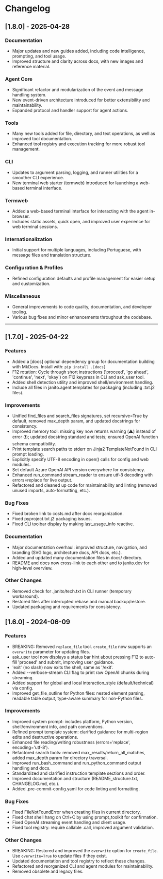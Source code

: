 # Changelog

## [1.8.0] - 2025-04-28

### Documentation
- Major updates and new guides added, including code intelligence, prompting, and tool usage.
- Improved structure and clarity across docs, with new images and reference material.

### Agent Core
- Significant refactor and modularization of the event and message handling system.
- New event-driven architecture introduced for better extensibility and maintainability.
- Expanded protocol and handler support for agent actions.

### Tools
- Many new tools added for file, directory, and text operations, as well as improved tool documentation.
- Enhanced tool registry and execution tracking for more robust tool management.

### CLI
- Updates to argument parsing, logging, and runner utilities for a smoother CLI experience.
- New terminal web starter (termweb) introduced for launching a web-based terminal interface.

### Termweb
- Added a web-based terminal interface for interacting with the agent in-browser.
- Includes static assets, quick open, and improved user experience for web terminal sessions.

### Internationalization
- Initial support for multiple languages, including Portuguese, with message files and translation structure.

### Configuration & Profiles
- Refined configuration defaults and profile management for easier setup and customization.

### Miscellaneous
- General improvements to code quality, documentation, and developer tooling.
- Various bug fixes and minor enhancements throughout the codebase.

---

## [1.7.0] - 2025-04-22

### Features
- Added a [docs] optional dependency group for documentation building with MkDocs. Install with: `pip install .[docs]`
- F12 rotation: Cycle through short instructions ('proceed', 'go ahead', 'continue', 'next', 'okay') on F12 keypress in CLI and ask_user tool.
- Added shell detection utility and improved shell/environment handling.
- Include all files in janito.agent.templates for packaging (including .txt.j2 files).

### Improvements
- Unified find_files and search_files signatures, set recursive=True by default, removed max_depth param, and updated docstrings for consistency.
- Improved memory tool: missing key now returns warning (⚠️) instead of error (❗); updated docstring standard and tests; ensured OpenAI function schema compatibility.
- Print template search paths to stderr on Jinja2 TemplateNotFound in CLI prompt loading.
- Explicitly specify UTF-8 encoding in open() calls for config and web modules.
- Set default Azure OpenAI API version everywhere for consistency.
- Enhanced run_command stream_reader to ensure utf-8 decoding with errors=replace for live output.
- Refactored and cleaned up code for maintainability and linting (removed unused imports, auto-formatting, etc.).

### Bug Fixes
- Fixed broken link to costs.md after docs reorganization.
- Fixed pyproject.txt.j2 packaging issues.
- Fixed CLI toolbar display by making last_usage_info reactive.

### Documentation
- Major documentation overhaul: improved structure, navigation, and branding (SVG logo, architecture docs, API docs, etc.).
- Added and updated many documentation files in docs/ directory.
- README and docs now cross-link to each other and to janito.dev for high-level overview.

### Other Changes
- Removed check for .janito/tech.txt in CLI runner (temporary workaround).
- Restored files after interrupted rebase and manual backup/restore.
- Updated packaging and requirements for consistency.

## [1.6.0] - 2024-06-09

### Features
- BREAKING: Removed `replace_file` tool. `create_file` now supports an `overwrite` parameter for updating files.
- ask_user tool now displays a status bar hint about pressing F12 to auto-fill 'proceed' and submit, improving user guidance.
- 'exit' (no slash) now exits the shell, same as '/exit'.
- Added --verbose-stream CLI flag to print raw OpenAI chunks during streaming.
- Added support for global and local interaction_style (default/technical) via config.
- Improved get_file_outline for Python files: nested element parsing, readable table output, type-aware summary for non-Python files.

### Improvements
- Improved system prompt: includes platform, Python version, shell/environment info, and path conventions.
- Refined prompt template system: clarified guidance for multi-region edits and destructive operations.
- Enhanced file reading/writing robustness (errors='replace', encoding='utf-8').
- Refactored search tools: removed max_results/return_all_matches, added max_depth param for directory traversal.
- Improved run_bash_command and run_python_command output handling and docs.
- Standardized and clarified instruction template sections and order.
- Improved documentation and structure (README_structure.txt, CHANGELOG.md, etc.).
- Added .pre-commit-config.yaml for code linting and formatting.

### Bug Fixes
- Fixed FileNotFoundError when creating files in current directory.
- Fixed chat shell hang on Ctrl+C by using prompt_toolkit for confirmation.
- Fixed OpenAI streaming event handling and client usage.
- Fixed tool registry: require callable .call, improved argument validation.

### Other Changes
- BREAKING: Restored and improved the `overwrite` option for `create_file`. Use `overwrite=True` to update files if they exist.
- Updated documentation and tool registry to reflect these changes.
- Refactored and reorganized CLI and agent modules for maintainability.
- Removed obsolete and legacy files.
